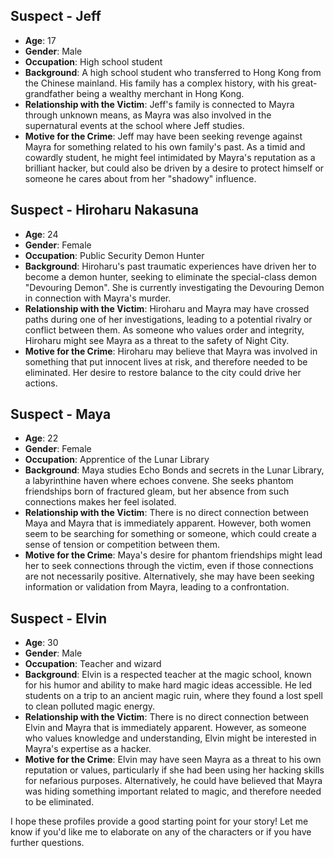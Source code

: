 ## Suspect - Jeff
- **Age**: 17
- **Gender**: Male
- **Occupation**: High school student
- **Background**: A high school student who transferred to Hong Kong from the Chinese mainland. His family has a complex history, with his great-grandfather being a wealthy merchant in Hong Kong.
- **Relationship with the Victim**: Jeff's family is connected to Mayra through unknown means, as Mayra was also involved in the supernatural events at the school where Jeff studies.
- **Motive for the Crime**: Jeff may have been seeking revenge against Mayra for something related to his own family's past. As a timid and cowardly student, he might feel intimidated by Mayra's reputation as a brilliant hacker, but could also be driven by a desire to protect himself or someone he cares about from her "shadowy" influence.

## Suspect - Hiroharu Nakasuna
- **Age**: 24
- **Gender**: Female
- **Occupation**: Public Security Demon Hunter
- **Background**: Hiroharu's past traumatic experiences have driven her to become a demon hunter, seeking to eliminate the special-class demon "Devouring Demon". She is currently investigating the Devouring Demon in connection with Mayra's murder.
- **Relationship with the Victim**: Hiroharu and Mayra may have crossed paths during one of her investigations, leading to a potential rivalry or conflict between them. As someone who values order and integrity, Hiroharu might see Mayra as a threat to the safety of Night City.
- **Motive for the Crime**: Hiroharu may believe that Mayra was involved in something that put innocent lives at risk, and therefore needed to be eliminated. Her desire to restore balance to the city could drive her actions.

## Suspect - Maya
- **Age**: 22
- **Gender**: Female
- **Occupation**: Apprentice of the Lunar Library
- **Background**: Maya studies Echo Bonds and secrets in the Lunar Library, a labyrinthine haven where echoes convene. She seeks phantom friendships born of fractured gleam, but her absence from such connections makes her feel isolated.
- **Relationship with the Victim**: There is no direct connection between Maya and Mayra that is immediately apparent. However, both women seem to be searching for something or someone, which could create a sense of tension or competition between them.
- **Motive for the Crime**: Maya's desire for phantom friendships might lead her to seek connections through the victim, even if those connections are not necessarily positive. Alternatively, she may have been seeking information or validation from Mayra, leading to a confrontation.

## Suspect - Elvin
- **Age**: 30
- **Gender**: Male
- **Occupation**: Teacher and wizard
- **Background**: Elvin is a respected teacher at the magic school, known for his humor and ability to make hard magic ideas accessible. He led students on a trip to an ancient magic ruin, where they found a lost spell to clean polluted magic energy.
- **Relationship with the Victim**: There is no direct connection between Elvin and Mayra that is immediately apparent. However, as someone who values knowledge and understanding, Elvin might be interested in Mayra's expertise as a hacker.
- **Motive for the Crime**: Elvin may have seen Mayra as a threat to his own reputation or values, particularly if she had been using her hacking skills for nefarious purposes. Alternatively, he could have believed that Mayra was hiding something important related to magic, and therefore needed to be eliminated.

I hope these profiles provide a good starting point for your story! Let me know if you'd like me to elaborate on any of the characters or if you have further questions.
